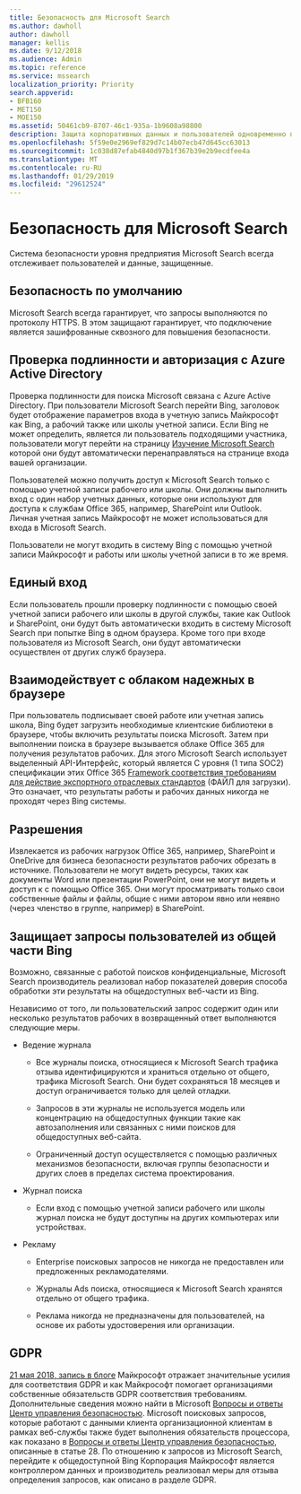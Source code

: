 ```yaml
---
title: Безопасность для Microsoft Search
ms.author: dawholl
author: dawholl
manager: kellis
ms.date: 9/12/2018
ms.audience: Admin
ms.topic: reference
ms.service: mssearch
localization_priority: Priority
search.appverid:
- BFB160
- MET150
- MOE150
ms.assetid: 50461cb9-8707-46c1-935a-1b9608a98800
description: Защита корпоративных данных и пользователей одновременно поддерживая сведения у авторизованных пользователей, с помощью Microsoft Search
ms.openlocfilehash: 5f59e0e2969ef829d7c14b07ecb47d645cc63013
ms.sourcegitcommit: 1c038d87efab4840d97b1f367b39e2b9ecdfee4a
ms.translationtype: MT
ms.contentlocale: ru-RU
ms.lasthandoff: 01/29/2019
ms.locfileid: "29612524"
---
```

# <a name="security-for-microsoft-search"></a>Безопасность для Microsoft Search

Система безопасности уровня предприятия Microsoft Search всегда отслеживает пользователей и данные, защищенные.
  
## <a name="secure-by-default"></a>Безопасность по умолчанию

Microsoft Search всегда гарантирует, что запросы выполняются по протоколу HTTPS. В этом защищают гарантирует, что подключение является зашифрованные сквозного для повышения безопасности.
  
## <a name="authentication-and-authorization-with-azure-active-directory"></a>Проверка подлинности и авторизация с Azure Active Directory

Проверка подлинности для поиска Microsoft связана с Azure Active Directory. При пользователи Microsoft Search перейти Bing, заголовок будет отображение параметров входа в учетную запись Майкрософт как Bing, а рабочий также или школы учетной записи. Если Bing не может определить, является ли пользователь подходящими участника, пользователи могут перейти на страницу [Изучение Microsoft Search](https://www.bing.com/business/explore) которой они будут автоматически перенаправляться на странице входа вашей организации. 
  
Пользователей можно получить доступ к Microsoft Search только с помощью учетной записи рабочего или школы. Они должны выполнить вход с один набор учетных данных, которые они используют для доступа к службам Office 365, например, SharePoint или Outlook. Личная учетная запись Майкрософт не может использоваться для входа в Microsoft Search.
  
Пользователи не могут входить в систему Bing с помощью учетной записи Майкрософт и работы или школы учетной записи в то же время.
  
## <a name="single-sign-on"></a>Единый вход

Если пользователь прошли проверку подлинности с помощью своей учетной записи рабочего или школы в другой службы, такие как Outlook и SharePoint, они будут быть автоматически входить в систему Microsoft Search при попытке Bing в одном браузера. Кроме того при входе пользователя из Microsoft Search, они будут автоматически осуществлен от других служб браузера.
  
## <a name="communicates-with-the-trusted-cloud-from-the-browser"></a>Взаимодействует с облаком надежных в браузере

При пользователь подписывает своей работе или учетная запись школа, Bing будет загрузить необходимые клиентские библиотеки в браузере, чтобы включить результаты поиска Microsoft. Затем при выполнении поиска в браузере вызывается облаке Office 365 для получения результатов рабочих. Для этого Microsoft Search использует выделенный API-Интерфейс, который является C уровня (1 типа SOC2) спецификации этих Office 365 [Framework соответствия требованиям для действие экспортного отраслевых стандартов](https://download.microsoft.com/download/B/2/7/B27B3EF3-8849-4C18-8BA4-5AD755728620/Compliance%20Framework_customer%20guidance.pdf) (ФАЙЛ для загрузки). Это означает, что результаты работы и рабочих данных никогда не проходят через Bing системы. 
  
## <a name="permissions"></a>Разрешения

Извлекается из рабочих нагрузок Office 365, например, SharePoint и OneDrive для бизнеса безопасности результатов рабочих обрезать в источнике. Пользователи не могут видеть ресурсы, таких как документы Word или презентации PowerPoint, они не могут видеть и доступ к с помощью Office 365. Они могут просматривать только свои собственные файлы и файлы, общие с ними автором явно или неявно (через членство в группе, например) в SharePoint.
  
## <a name="protects-user-queries-from-the-public-portion-of-bing"></a>Защищает запросы пользователей из общей части Bing

Возможно, связанные с работой поисков конфиденциальные, Microsoft Search производитель реализовал набор показателей доверия способа обработки эти результаты на общедоступных веб-части из Bing.
  
Независимо от того, ли пользовательский запрос содержит один или несколько результатов рабочих в возвращенный ответ выполняются следующие меры.
  
- Ведение журнала
    
  - Все журналы поиска, относящиеся к Microsoft Search трафика отзыва идентифицируются и храниться отдельно от общего, трафика Microsoft Search. Они будет сохраняться 18 месяцев и доступ ограничивается только для целей отладки.
    
  - Запросов в эти журналы не используется модель или концентрацию на общедоступных функции такие как автозаполнения или связанных с ними поисков для общедоступных веб-сайта.
    
  - Ограниченный доступ осуществляется с помощью различных механизмов безопасности, включая группы безопасности и других слоев в пределах система проектирования.
    
- Журнал поиска
    
  - Если вход с помощью учетной записи рабочего или школы журнал поиска не будут доступны на других компьютерах или устройствах.
    
- Рекламу
    
  - Enterprise поисковых запросов не никогда не предоставлен или предложенных рекламодателями.
    
  - Журналы Ads поиска, относящиеся к Microsoft Search хранятся отдельно от общего трафика.
    
  - Реклама никогда не предназначены для пользователей, на основе их работы удостоверения или организации.
    
## <a name="gdpr"></a>GDPR

[21 мая 2018, запись в блоге](https://blogs.microsoft.com/on-the-issues/2018/05/21/microsofts-commitment-to-gdpr-privacy-and-putting-customers-in-control-of-their-own-data/) Майкрософт отражает значительные усилия для соответствия GDPR и как Майкрософт помогает организациями собственные обязательств GDPR соответствия требованиям. Дополнительные сведения можно найти в Microsoft [Вопросы и ответы Центр управления безопасностью](https://www.microsoft.com/en-us/trustcenter/privacy/gdpr/gdpr-faqs). Microsoft поисковых запросов, которые работают с данными клиента организационной клиентам в рамках веб-службы также будет выполнения обязательств процессора, как показано в [Вопросы и ответы Центр управления безопасностью](https://www.microsoft.com/en-us/trustcenter/privacy/gdpr/gdpr-faqs), описанные в статье 28. По отношению к запросов из Microsoft Search, перейдите к общедоступной Bing Корпорация Майкрософт является контроллером данных и производитель реализовал меры для отзыва определения запросов, как описано в разделе GDPR.



